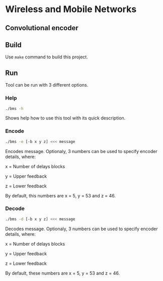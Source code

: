 # Wireless and Mobile Networks
## Convolutional encoder

## Build
Use `make` command to build this project.

## Run
Tool can be run with 3 different options.

### Help
```bash
./bms -h
```
Shows help how to use this tool with its quick description.

### Encode
```bash
./bms -e [-b x y z] <<< message
```
Encodes message. Optionaly, 3 numbers can be used to specify encoder details, where:

x = Number of delays blocks

y = Upper feedback

z = Lower feedback

By default, this numbers are x = 5, y = 53 and z = 46.

### Decode
```bash
./bms -d [-b x y z] <<< message
```
Decodes message. Optionaly, 3 numbers can be used to specify encoder details, where:

x = Number of delays blocks

y = Upper feedback

z = Lower feedback

By default, these numbers are x = 5, y = 53 and z = 46.
